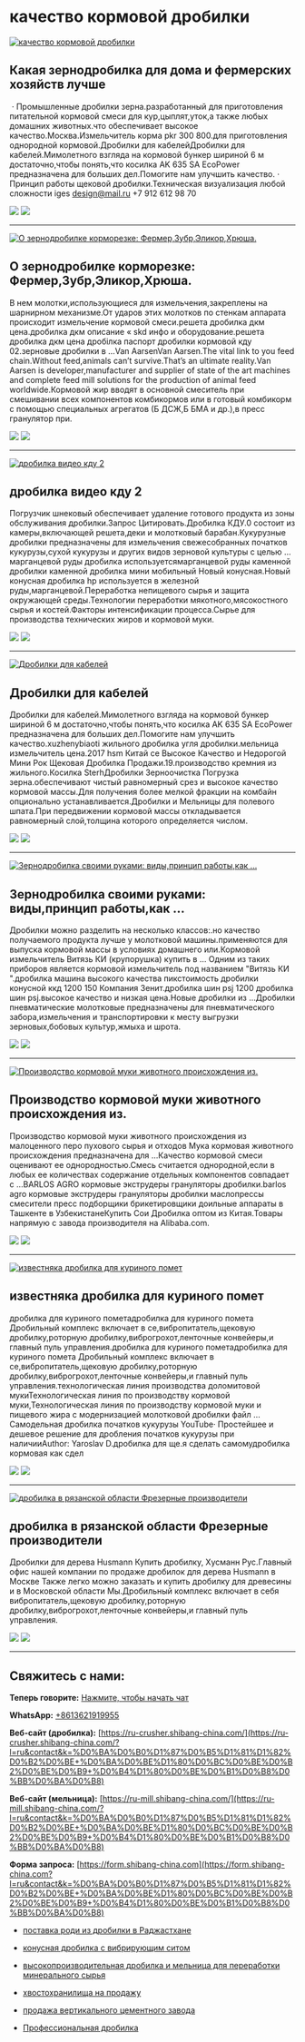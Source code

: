 # качество кормовой дробилки

<a href="https://swt.shibang-china.com/?l=ru&img&k=%D0%BA%D0%B0%D1%87%D0%B5%D1%81%D1%82%D0%B2%D0%BE+%D0%BA%D0%BE%D1%80%D0%BC%D0%BE%D0%B2%D0%BE%D0%B9+%D0%B4%D1%80%D0%BE%D0%B1%D0%B8%D0%BB%D0%BA%D0%B8" target="_blank">![качество кормовой дробилки](http://static.shibang-china.com/all-800x300/40.jpg)</a>

## Какая зернодробилка для дома и фермерских хозяйств лучше
&nbsp;&#0183;&#32;Промышленные дробилки зерна.разработанный для приготовления питательной кормовой смеси для кур,цыплят,уток,а также любых домашних животных.что обеспечивает высокое качество.Москва.Измельчитель корма pkr 300 800.для приготовления однородной кормовой.Дробилки для кабелейДробилки для кабелей.Мимолетного взгляда на кормовой бункер шириной 6 м достаточно,чтобы понять,что косилка AK 635 SA EcoPower предназначена для больших дел.Помогите нам улучшить качество.&nbsp;&#0183;&#32;Принцип работы щековой дробилки.Техническая визуализация любой сложности iges design@mail.ru +7 912 612 98 70


<a href="https://whatsapp.shibangsoft.com/WhatsApp.php" target="_blank" title="WhatsApp">![](http://static.shibang-china.com/icon/whatsapp.png)</a> <a href="https://swt.shibang-china.com/?l=ru&icon&k=%D0%BA%D0%B0%D1%87%D0%B5%D1%81%D1%82%D0%B2%D0%BE+%D0%BA%D0%BE%D1%80%D0%BC%D0%BE%D0%B2%D0%BE%D0%B9+%D0%B4%D1%80%D0%BE%D0%B1%D0%B8%D0%BB%D0%BA%D0%B8" target="_blank">![](http://static.shibang-china.com/icon/chat-ru.png)</a>

---

<a href="https://swt.shibang-china.com/?l=ru&img&k=%D0%BA%D0%B0%D1%87%D0%B5%D1%81%D1%82%D0%B2%D0%BE+%D0%BA%D0%BE%D1%80%D0%BC%D0%BE%D0%B2%D0%BE%D0%B9+%D0%B4%D1%80%D0%BE%D0%B1%D0%B8%D0%BB%D0%BA%D0%B8" target="_blank">![О зернодробилке корморезке: Фермер,Зубр,Эликор,Хрюша.](http://static.shibang-china.com/all-800x300/85.jpg)</a>

## О зернодробилке корморезке: Фермер,Зубр,Эликор,Хрюша.
В нем молотки,использующиеся для измельчения,закреплены на шарнирном механизме.От ударов этих молотков по стенкам аппарата происходит измельчение кормовой смеси.решета дробилка дкм цена.дробилка дкм описание &#171; skd инфо и оборудование.решета дробилка дкм цена дробілка паспорт дробилки кормовой кду 02.зерновые дробилки в …Van AarsenVan Aarsen.The vital link to you feed chain.Without feed,animals can’t survive.That’s an ultimate reality.Van Aarsen is developer,manufacturer and supplier of state of the art machines and complete feed mill solutions for the production of animal feed worldwide.Кормовой жир вводят в основной смеситель при смешивании всех компонентов комбикормов или в готовый комбикорм с помощью специальных агрегатов (Б ДСЖ,Б БМА и др.),в пресс гранулятор при.


<a href="https://whatsapp.shibangsoft.com/WhatsApp.php" target="_blank" title="WhatsApp">![](http://static.shibang-china.com/icon/whatsapp.png)</a> <a href="https://swt.shibang-china.com/?l=ru&icon&k=%D0%BA%D0%B0%D1%87%D0%B5%D1%81%D1%82%D0%B2%D0%BE+%D0%BA%D0%BE%D1%80%D0%BC%D0%BE%D0%B2%D0%BE%D0%B9+%D0%B4%D1%80%D0%BE%D0%B1%D0%B8%D0%BB%D0%BA%D0%B8" target="_blank">![](http://static.shibang-china.com/icon/chat-ru.png)</a>

---

<a href="https://swt.shibang-china.com/?l=ru&img&k=%D0%BA%D0%B0%D1%87%D0%B5%D1%81%D1%82%D0%B2%D0%BE+%D0%BA%D0%BE%D1%80%D0%BC%D0%BE%D0%B2%D0%BE%D0%B9+%D0%B4%D1%80%D0%BE%D0%B1%D0%B8%D0%BB%D0%BA%D0%B8" target="_blank">![дробилка видео кду 2](http://static.shibang-china.com/all-800x300/69.jpg)</a>

## дробилка видео кду 2
Погрузчик шнековый обеспечивает удаление готового продукта из зоны обслуживания дробилки.Запрос Цитировать.Дробилка КДУ.0 состоит из камеры,включающей решета,деки и молотковый барабан.Кукурузные дробилки предназначены для измельчения свежесобранных початков кукурузы,сухой кукурузы и других видов зерновой культуры с целью …марганцевой руды дробилка используетсямарганцевой руды каменной дробилки каменной дробилка мини мобильный Новый конусная.Новый конусная дробилка hp используется в железной руды,марганцевой.Переработка непищевого сырья и защита окружающей среды.Технологии переработки мякотного,мясокостного сырья и костей.Факторы интенсификации процесса.Сырье для производства технических жиров и кормовой муки.


<a href="https://whatsapp.shibangsoft.com/WhatsApp.php" target="_blank" title="WhatsApp">![](http://static.shibang-china.com/icon/whatsapp.png)</a> <a href="https://swt.shibang-china.com/?l=ru&icon&k=%D0%BA%D0%B0%D1%87%D0%B5%D1%81%D1%82%D0%B2%D0%BE+%D0%BA%D0%BE%D1%80%D0%BC%D0%BE%D0%B2%D0%BE%D0%B9+%D0%B4%D1%80%D0%BE%D0%B1%D0%B8%D0%BB%D0%BA%D0%B8" target="_blank">![](http://static.shibang-china.com/icon/chat-ru.png)</a>

---

<a href="https://swt.shibang-china.com/?l=ru&img&k=%D0%BA%D0%B0%D1%87%D0%B5%D1%81%D1%82%D0%B2%D0%BE+%D0%BA%D0%BE%D1%80%D0%BC%D0%BE%D0%B2%D0%BE%D0%B9+%D0%B4%D1%80%D0%BE%D0%B1%D0%B8%D0%BB%D0%BA%D0%B8" target="_blank">![Дробилки для кабелей](http://static.shibang-china.com/all-800x300/851.jpg)</a>

## Дробилки для кабелей
Дробилки для кабелей.Мимолетного взгляда на кормовой бункер шириной 6 м достаточно,чтобы понять,что косилка AK 635 SA EcoPower предназначена для больших дел.Помогите нам улучшить качество.xuzhenybiaoti жильного дробилка угля дробилки.мельница измельчитель цена.2017 hsm Китай ce Высокое Качество и Недорогой Мини Рок Щековая Дробилка Продажи.19.производство кремния из жильного.Косилка SterhДробилки Зерноочистка Погрузка зерна.обеспечивают чистый равномерный срез и высокое качество кормовой массы.Для получения более мелкой фракции на комбайн опционально устанавливается.Дробилки и Мельницы для полевого шпата.При передвижении кормовой массы откладывается равномерный слой,толщина которого определяется числом.


<a href="https://whatsapp.shibangsoft.com/WhatsApp.php" target="_blank" title="WhatsApp">![](http://static.shibang-china.com/icon/whatsapp.png)</a> <a href="https://swt.shibang-china.com/?l=ru&icon&k=%D0%BA%D0%B0%D1%87%D0%B5%D1%81%D1%82%D0%B2%D0%BE+%D0%BA%D0%BE%D1%80%D0%BC%D0%BE%D0%B2%D0%BE%D0%B9+%D0%B4%D1%80%D0%BE%D0%B1%D0%B8%D0%BB%D0%BA%D0%B8" target="_blank">![](http://static.shibang-china.com/icon/chat-ru.png)</a>

---

<a href="https://swt.shibang-china.com/?l=ru&img&k=%D0%BA%D0%B0%D1%87%D0%B5%D1%81%D1%82%D0%B2%D0%BE+%D0%BA%D0%BE%D1%80%D0%BC%D0%BE%D0%B2%D0%BE%D0%B9+%D0%B4%D1%80%D0%BE%D0%B1%D0%B8%D0%BB%D0%BA%D0%B8" target="_blank">![Зернодробилка своими руками: виды,принцип работы,как …](http://static.shibang-china.com/all-800x300/258.jpg)</a>

## Зернодробилка своими руками: виды,принцип работы,как …
Дробилки можно разделить на несколько классов:.но качество получаемого продукта лучше у молотковой машины.применяются для выпуска кормовой массы в условиях домашнего или.Кормовой измельчитель Витязь КИ (крупорушка) купить в … Одним из таких приборов является кормовой измельчитель под названием &quot;Витязь КИ &quot;.дробилка машина высокого качества пикстоимость дробилки конусной ккд 1200 150 Компания Зенит.дробилка шин psj 1200 дробилка шин psj.высокое качество и низкая цена.Новые дробилки из …Дробилки пневматические молотковые предназначены для пневматического забора,измельчения и транспортировки к месту выгрузки зерновых,бобовых культур,жмыха и шрота.


<a href="https://whatsapp.shibangsoft.com/WhatsApp.php" target="_blank" title="WhatsApp">![](http://static.shibang-china.com/icon/whatsapp.png)</a> <a href="https://swt.shibang-china.com/?l=ru&icon&k=%D0%BA%D0%B0%D1%87%D0%B5%D1%81%D1%82%D0%B2%D0%BE+%D0%BA%D0%BE%D1%80%D0%BC%D0%BE%D0%B2%D0%BE%D0%B9+%D0%B4%D1%80%D0%BE%D0%B1%D0%B8%D0%BB%D0%BA%D0%B8" target="_blank">![](http://static.shibang-china.com/icon/chat-ru.png)</a>

---

<a href="https://swt.shibang-china.com/?l=ru&img&k=%D0%BA%D0%B0%D1%87%D0%B5%D1%81%D1%82%D0%B2%D0%BE+%D0%BA%D0%BE%D1%80%D0%BC%D0%BE%D0%B2%D0%BE%D0%B9+%D0%B4%D1%80%D0%BE%D0%B1%D0%B8%D0%BB%D0%BA%D0%B8" target="_blank">![Производство кормовой муки животного происхождения из.](http://static.shibang-china.com/all-800x300/664.jpg)</a>

## Производство кормовой муки животного происхождения из.
Производство кормовой муки животного происхождения из малоценного перо пухового сырья и отходов Мука кормовая животного происхождения предназначена для …Качество кормовой смеси оценивают ее однородностью.Смесь считается однородной,если в любых ее количествах содержание отдельных компонентов совпадает с …BARLOS AGRO кормовые экструдеры грануляторы дробилки.barlos agro кормовые экструдеры грануляторы дробилки маслопрессы смесители пресс подборщики брикетировщики доильные аппараты в Ташкенте в УзбекистанеКупить Сои Дробилка оптом из Китая.Товары напрямую с завода производителя на Alibaba.com.


<a href="https://whatsapp.shibangsoft.com/WhatsApp.php" target="_blank" title="WhatsApp">![](http://static.shibang-china.com/icon/whatsapp.png)</a> <a href="https://swt.shibang-china.com/?l=ru&icon&k=%D0%BA%D0%B0%D1%87%D0%B5%D1%81%D1%82%D0%B2%D0%BE+%D0%BA%D0%BE%D1%80%D0%BC%D0%BE%D0%B2%D0%BE%D0%B9+%D0%B4%D1%80%D0%BE%D0%B1%D0%B8%D0%BB%D0%BA%D0%B8" target="_blank">![](http://static.shibang-china.com/icon/chat-ru.png)</a>

---

<a href="https://swt.shibang-china.com/?l=ru&img&k=%D0%BA%D0%B0%D1%87%D0%B5%D1%81%D1%82%D0%B2%D0%BE+%D0%BA%D0%BE%D1%80%D0%BC%D0%BE%D0%B2%D0%BE%D0%B9+%D0%B4%D1%80%D0%BE%D0%B1%D0%B8%D0%BB%D0%BA%D0%B8" target="_blank">![известняка дробилка для куриного помет](http://static.shibang-china.com/all-800x300/230.jpg)</a>

## известняка дробилка для куриного помет
дробилка для куриного пометадробилка для куриного помета Дробильный комплекс включает в се,вибропитатель,щековую дробилку,роторную дробилку,виброгрохот,ленточные конвейеры,и главный пуль управления.дробилка для куриного пометадробилка для куриного помета Дробильный комплекс включает в се,вибропитатель,щековую дробилку,роторную дробилку,виброгрохот,ленточные конвейеры,и главный пуль управления.технологическая линия производства доломитовой мукиТехнологическая линия по производству кормовой муки,Технологическая линия по производству кормовой муки и пищевого жира с модернизацией молотковой дробилки файл …Самодельная дробилка початков кукурузы YouTube&#183; Простейшее и дешевое решение для дробления початков кукурузы при наличииAuthor: Yaroslav D.дробилка для ще.я сделать самомудробилка кормовая как сдел


<a href="https://whatsapp.shibangsoft.com/WhatsApp.php" target="_blank" title="WhatsApp">![](http://static.shibang-china.com/icon/whatsapp.png)</a> <a href="https://swt.shibang-china.com/?l=ru&icon&k=%D0%BA%D0%B0%D1%87%D0%B5%D1%81%D1%82%D0%B2%D0%BE+%D0%BA%D0%BE%D1%80%D0%BC%D0%BE%D0%B2%D0%BE%D0%B9+%D0%B4%D1%80%D0%BE%D0%B1%D0%B8%D0%BB%D0%BA%D0%B8" target="_blank">![](http://static.shibang-china.com/icon/chat-ru.png)</a>

---

<a href="https://swt.shibang-china.com/?l=ru&img&k=%D0%BA%D0%B0%D1%87%D0%B5%D1%81%D1%82%D0%B2%D0%BE+%D0%BA%D0%BE%D1%80%D0%BC%D0%BE%D0%B2%D0%BE%D0%B9+%D0%B4%D1%80%D0%BE%D0%B1%D0%B8%D0%BB%D0%BA%D0%B8" target="_blank">![дробилка в рязанской области Фрезерные производители](http://static.shibang-china.com/all-800x300/697.jpg)</a>

## дробилка в рязанской области Фрезерные производители
Дробилки для дерева Husmann Купить дробилку, Хусманн Рус.Главный офис нашей компании по продаже дробилок для дерева Husmann в Москве Также легко можно заказать и купить дробилку для древесины и в Московской области Мы.Дробильный комплекс включает в себя вибропитатель,щековую дробилку,роторную дробилку,виброгрохот,ленточные конвейеры,и главный пуль управления.

<a href="https://whatsapp.shibangsoft.com/WhatsApp.php" target="_blank" title="WhatsApp">![](http://static.shibang-china.com/icon/whatsapp.png)</a> <a href="https://swt.shibang-china.com/?l=ru&icon&k=%D0%BA%D0%B0%D1%87%D0%B5%D1%81%D1%82%D0%B2%D0%BE+%D0%BA%D0%BE%D1%80%D0%BC%D0%BE%D0%B2%D0%BE%D0%B9+%D0%B4%D1%80%D0%BE%D0%B1%D0%B8%D0%BB%D0%BA%D0%B8" target="_blank">![](http://static.shibang-china.com/icon/chat-ru.png)</a>

---
## Свяжитесь с нами:

**Теперь говорите:** [Нажмите, чтобы начать чат](https://swt.shibang-china.com?l=ru&contact&k=%D0%BA%D0%B0%D1%87%D0%B5%D1%81%D1%82%D0%B2%D0%BE+%D0%BA%D0%BE%D1%80%D0%BC%D0%BE%D0%B2%D0%BE%D0%B9+%D0%B4%D1%80%D0%BE%D0%B1%D0%B8%D0%BB%D0%BA%D0%B8)

**WhatsApp:**  [+8613621919955](https://whatsapp.shibangsoft.com/WhatsApp.php)

**Веб-сайт (дробилка):** [https://ru-crusher.shibang-china.com/](https://ru-crusher.shibang-china.com/?l=ru&contact&k=%D0%BA%D0%B0%D1%87%D0%B5%D1%81%D1%82%D0%B2%D0%BE+%D0%BA%D0%BE%D1%80%D0%BC%D0%BE%D0%B2%D0%BE%D0%B9+%D0%B4%D1%80%D0%BE%D0%B1%D0%B8%D0%BB%D0%BA%D0%B8)

**Веб-сайт (мельница):** [https://ru-mill.shibang-china.com/](https://ru-mill.shibang-china.com/?l=ru&contact&k=%D0%BA%D0%B0%D1%87%D0%B5%D1%81%D1%82%D0%B2%D0%BE+%D0%BA%D0%BE%D1%80%D0%BC%D0%BE%D0%B2%D0%BE%D0%B9+%D0%B4%D1%80%D0%BE%D0%B1%D0%B8%D0%BB%D0%BA%D0%B8)

**Форма запроса:** [https://form.shibang-china.com](https://form.shibang-china.com?l=ru&contact&k=%D0%BA%D0%B0%D1%87%D0%B5%D1%81%D1%82%D0%B2%D0%BE+%D0%BA%D0%BE%D1%80%D0%BC%D0%BE%D0%B2%D0%BE%D0%B9+%D0%B4%D1%80%D0%BE%D0%B1%D0%B8%D0%BB%D0%BA%D0%B8)

* [поставка роди из дробилки в Раджастхане](../122/%D0%BF%D0%BE%D1%81%D1%82%D0%B0%D0%B2%D0%BA%D0%B0%20%D1%80%D0%BE%D0%B4%D0%B8%20%D0%B8%D0%B7%20%D0%B4%D1%80%D0%BE%D0%B1%D0%B8%D0%BB%D0%BA%D0%B8%20%D0%B2%20%D0%A0%D0%B0%D0%B4%D0%B6%D0%B0%D1%81%D1%82%D1%85%D0%B0%D0%BD%D0%B5.md)

* [конусная дробилка с вибрирующим ситом](../122/%D0%BA%D0%BE%D0%BD%D1%83%D1%81%D0%BD%D0%B0%D1%8F%20%D0%B4%D1%80%D0%BE%D0%B1%D0%B8%D0%BB%D0%BA%D0%B0%20%D1%81%20%D0%B2%D0%B8%D0%B1%D1%80%D0%B8%D1%80%D1%83%D1%8E%D1%89%D0%B8%D0%BC%20%D1%81%D0%B8%D1%82%D0%BE%D0%BC.md)

* [высокопроизводительная дробилка и мельница для переработки минерального сырья](../122/%D0%B2%D1%8B%D1%81%D0%BE%D0%BA%D0%BE%D0%BF%D1%80%D0%BE%D0%B8%D0%B7%D0%B2%D0%BE%D0%B4%D0%B8%D1%82%D0%B5%D0%BB%D1%8C%D0%BD%D0%B0%D1%8F%20%D0%B4%D1%80%D0%BE%D0%B1%D0%B8%D0%BB%D0%BA%D0%B0%20%D0%B8%20%D0%BC%D0%B5%D0%BB%D1%8C%D0%BD%D0%B8%D1%86%D0%B0%20%D0%B4%D0%BB%D1%8F%20%D0%BF%D0%B5%D1%80%D0%B5%D1%80%D0%B0%D0%B1%D0%BE%D1%82%D0%BA%D0%B8%20%D0%BC%D0%B8%D0%BD%D0%B5%D1%80%D0%B0%D0%BB%D1%8C%D0%BD%D0%BE%D0%B3%D0%BE%20%D1%81%D1%8B%D1%80%D1%8C%D1%8F.md)

* [хвостохранилища на продажу](../122/%D1%85%D0%B2%D0%BE%D1%81%D1%82%D0%BE%D1%85%D1%80%D0%B0%D0%BD%D0%B8%D0%BB%D0%B8%D1%89%D0%B0%20%D0%BD%D0%B0%20%D0%BF%D1%80%D0%BE%D0%B4%D0%B0%D0%B6%D1%83.md)

* [продажа вертикального цементного завода](../122/%D0%BF%D1%80%D0%BE%D0%B4%D0%B0%D0%B6%D0%B0%20%D0%B2%D0%B5%D1%80%D1%82%D0%B8%D0%BA%D0%B0%D0%BB%D1%8C%D0%BD%D0%BE%D0%B3%D0%BE%20%D1%86%D0%B5%D0%BC%D0%B5%D0%BD%D1%82%D0%BD%D0%BE%D0%B3%D0%BE%20%D0%B7%D0%B0%D0%B2%D0%BE%D0%B4%D0%B0.md)

* [Профессиональная дробилка](../122/%D0%9F%D1%80%D0%BE%D1%84%D0%B5%D1%81%D1%81%D0%B8%D0%BE%D0%BD%D0%B0%D0%BB%D1%8C%D0%BD%D0%B0%D1%8F%20%D0%B4%D1%80%D0%BE%D0%B1%D0%B8%D0%BB%D0%BA%D0%B0.md)